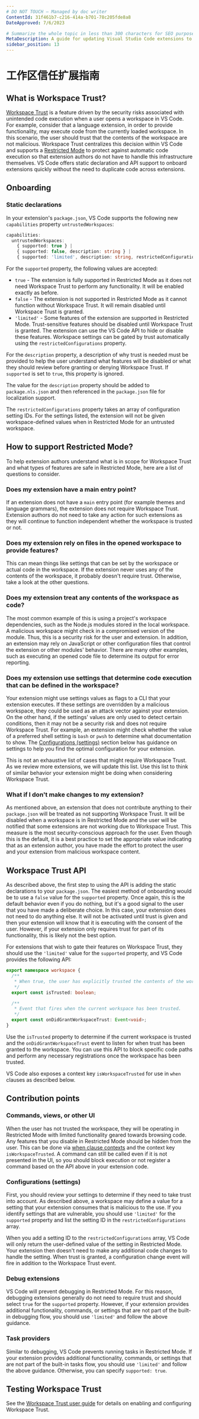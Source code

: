 ```yaml
---
# DO NOT TOUCH — Managed by doc writer
ContentId: 31f461b7-c216-414a-b701-78c205fde8a8
DateApproved: 7/6/2023

# Summarize the whole topic in less than 300 characters for SEO purpose
MetaDescription: A guide for updating Visual Studio Code extensions to support Workspace Trust
sidebar_position: 13
---
```


# 工作区信任扩展指南

## What is Workspace Trust?

[Workspace Trust](/docs/editor/workspace-trust) is a feature driven by the security risks associated with unintended code execution when a user opens a workspace in VS Code. For example, consider that a language extension, in order to provide functionality, may execute code from the currently loaded workspace. In this scenario, the user should trust that the contents of the workspace are not malicious. Workspace Trust centralizes this decision within VS Code and supports a [Restricted Mode](/docs/editor/workspace-trust#_restricted-mode) to protect against automatic code execution so that extension authors do not have to handle this infrastructure themselves. VS Code offers static declaration and API support to onboard extensions quickly without the need to duplicate code across extensions.

## Onboarding

### Static declarations

In your extension's `package.json`, VS Code supports the following new `capabilities` property `untrustedWorkspaces`:

```typescript
capabilities:
  untrustedWorkspaces:
    { supported: true } |
    { supported: false, description: string } |
    { supported: 'limited', description: string, restrictedConfigurations?: string[] }
```

For the `supported` property, the following values are accepted:

- `true` - The extension is fully supported in Restricted Mode as it does not need Workspace Trust to perform any functionality. It will be enabled exactly as before.
- `false` - The extension is not supported in Restricted Mode as it cannot function without Workspace Trust. It will remain disabled until Workspace Trust is granted.
- `'limited'` - Some features of the extension are supported in Restricted Mode. Trust-sensitive features should be disabled until Workspace Trust is granted. The extension can use the VS Code API to hide or disable these features. Workspace settings can be gated by trust automatically using the `restrictedConfigurations` property.

For the `description` property, a description of why trust is needed must be provided to help the user understand what features will be disabled or what they should review before granting or denying Workspace Trust. If `supported` is set to `true`, this property is ignored.

The value for the `description` property should be added to `package.nls.json` and then referenced in the `package.json` file for localization support.

The `restrictedConfigurations` property takes an array of configuration setting IDs. For the settings listed, the extension will not be given workspace-defined values when in Restricted Mode for an untrusted workspace.

## How to support Restricted Mode?

To help extension authors understand what is in scope for Workspace Trust and what types of features are safe in Restricted Mode, here are a list of questions to consider.

### Does my extension have a main entry point?

If an extension does not have a `main` entry point (for example themes and language grammars), the extension does not require Workspace Trust. Extension authors do not need to take any action for such extensions as they will continue to function independent whether the workspace is trusted or not.

### Does my extension rely on files in the opened workspace to provide features?

This can mean things like settings that can be set by the workspace or actual code in the workspace. If the extension never uses any of the contents of the workspace, it probably doesn't require trust. Otherwise, take a look at the other questions.

### Does my extension treat any contents of the workspace as code?

The most common example of this is using a project's workspace dependencies, such as the Node.js modules stored in the local workspace. A malicious workspace might check in a compromised version of the module. Thus, this is a security risk for the user and extension. In addition, an extension may rely on JavaScript or other configuration files that control the extension or other modules' behavior. There are many other examples, such as executing an opened code file to determine its output for error reporting.

### Does my extension use settings that determine code execution that can be defined in the workspace?

Your extension might use settings values as flags to a CLI that your extension executes. If these settings are overridden by a malicious workspace, they could be used as an attack vector against your extension. On the other hand, if the settings' values are only used to detect certain conditions, then it may not be a security risk and does not require Workspace Trust. For example, an extension might check whether the value of a preferred shell setting is `bash` or `pwsh` to determine what documentation to show. The [Configurations (settings)](#configurations-settings) section below has guidance on settings to help you find the optimal configuration for your extension.

This is not an exhaustive list of cases that might require Workspace Trust. As we review more extensions, we will update this list. Use this list to think of similar behavior your extension might be doing when considering Workspace Trust.

### What if I don't make changes to my extension?

As mentioned above, an extension that does not contribute anything to their `package.json` will be treated as not supporting Workspace Trust. It will be disabled when a workspace is in Restricted Mode and the user will be notified that some extensions are not working due to Workspace Trust. This measure is the most security-conscious approach for the user. Even though this is the default, it is a best practice to set the appropriate value indicating that as an extension author, you have made the effort to protect the user and your extension from malicious workspace content.

## Workspace Trust API

As described above, the first step to using the API is adding the static declarations to your `package.json`. The easiest method of onboarding would be to use a `false` value for the `supported` property. Once again, this is the default behavior even if you do nothing, but it's a good signal to the user that you have made a deliberate choice. In this case, your extension does not need to do anything else. It will not be activated until trust is given and then your extension will know that it is executing with the consent of the user. However, if your extension only requires trust for part of its functionality, this is likely not the best option.

For extensions that wish to gate their features on Workspace Trust, they should use the `'limited'` value for the `supported` property, and VS Code provides the following API:

```typescript
export namespace workspace {
  /**
   * When true, the user has explicitly trusted the contents of the workspace.
   */
  export const isTrusted: boolean;

  /**
   * Event that fires when the current workspace has been trusted.
   */
  export const onDidGrantWorkspaceTrust: Event<void>;
}
```

Use the `isTrusted` property to determine if the current workspace is trusted and the `onDidGrantWorkspaceTrust` event to listen for when trust has been granted to the workspace. You can use this API to block specific code paths and perform any necessary registrations once the workspace has been trusted.

VS Code also exposes a context key `isWorkspaceTrusted` for use in `when` clauses as described below.

## Contribution points

### Commands, views, or other UI

When the user has not trusted the workspace, they will be operating in Restricted Mode with limited functionality geared towards browsing code. Any features that you disable in Restricted Mode should be hidden from the user. This can be done via [when clause contexts](/api/references/when-clause-contexts) and the context key `isWorkspaceTrusted`. A command can still be called even if it is not presented in the UI, so you should block execution or not register a command based on the API above in your extension code.

### Configurations (settings)

First, you should review your settings to determine if they need to take trust into account. As described above, a workspace may define a value for a setting that your extension consumes that is malicious to the use. If you identify settings that are vulnerable, you should use `'limited'` for the `supported` property and list the setting ID in the `restrictedConfigurations` array.

When you add a setting ID to the `restrictedConfigurations` array, VS Code will only return the user-defined value of the setting in Restricted Mode. Your extension then doesn't need to make any additional code changes to handle the setting. When trust is granted, a configuration change event will fire in addition to the Workspace Trust event.

### Debug extensions

VS Code will prevent debugging in Restricted Mode. For this reason, debugging extensions generally do not need to require trust and should select `true` for the `supported` property. However, if your extension provides additional functionality, commands, or settings that are not part of the built-in debugging flow, you should use `'limited'` and follow the above guidance.

### Task providers

Similar to debugging, VS Code prevents running tasks in Restricted Mode. If your extension provides additional functionality, commands, or settings that are not part of the built-in tasks flow, you should use `'limited'` and follow the above guidance. Otherwise, you can specify `supported: true`.

## Testing Workspace Trust

See the [Workspace Trust user guide](/docs/editor/workspace-trust) for details on enabling and configuring Workspace Trust.
